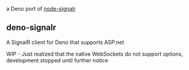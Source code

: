 a Deno port of [node-signalr](https://github.com/alex8088/node-signalr)
## deno-signalr
 A SignalR client for Deno that supports ASP.net

WIP - Just realized that the native WebSockets do not support options, development stopped until further notice